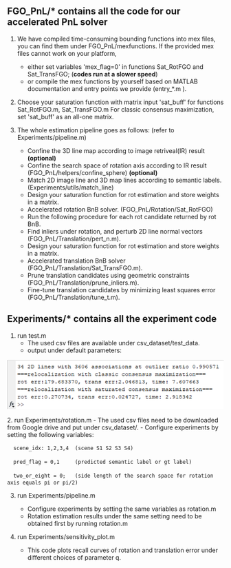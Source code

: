 ## FGO_PnL/* contains all the code for our accelerated PnL solver
1. We have compiled time-consuming bounding functions into mex files, you can find them under FGO_PnL/mexfunctions.
   If the provided mex files cannot work on your platform, 
   - either set variables 'mex_flag=0' in functions Sat_RotFGO and Sat_TransFGO; (**codes run at a slower speed**)
   - or compile the mex functions by yourself based on MATLAB documentation and entry points we provide (entry_*.m ).

2. Choose your saturation function with matrix input 'sat_buff' for functions Sat_RotFGO.m, Sat_TransFGO.m
   For classic consensus maximization, set 'sat_buff' as an all-one matrix.

3. The whole estimation pipeline goes as follows: (refer to Experiments/pipeline.m)
   - Confine the 3D line map according to image retriveal(IR) result  **(optional)**  
   - Confine the search space of rotation axis according to IR result (FGO_PnL/helpers/confine_sphere) **(optional)**
   - Match 2D image line and 3D map lines according to semantic labels. (Experiments/utils/match_line)
   - Design your saturation function for rot estimation and store weights in a matrix.
   - Accelerated rotation BnB solver. (FGO_PnL/Rotation/Sat_RotFGO)
   - Run the following procedure for each rot candidate returned by rot BnB.
   - Find inliers under rotation, and perturb 2D line normal vectors (FGO_PnL/Translation/pert_n.m).
   - Design your saturation function for rot estimation and store weights in a matrix.
   - Accelerated translation BnB solver (FGO_PnL/Translation/Sat_TransFGO.m).
   - Prune translation candidates using geometric constraints (FGO_PnL/Translation/prune_inliers.m).
   - Fine-tune translation candidates by minimizing least squares error (FGO_PnL/Translation/tune_t.m).
    
   
## Experiments/* contains all the experiment code
1. run test.m 
   - The used csv files are available under csv_dataset/test_data.
   - output under default parameters:
<p align="center">
    <img src="../images/matlab_test_output.png" alt="matlab test code" width="666">
</p>
2. run Experiments/rotation.m 
   - The used csv files need to be downloaded from Google drive and put under csv_dataset/.
   - Configure experiments by setting the following variables:

      scene_idx: 1,2,3,4  (scene S1 S2 S3 S4)

      pred_flag = 0,1     (predicted semantic label or gt label)

      two_or_eight = 0;   (side length of the search space for rotation axis equals pi or pi/2)

3. run Experiments/pipeline.m
   - Configure experiments by setting the same variables as rotation.m
   - Rotation estimation results under the same setting need to be obtained first by running rotation.m

4. run Experiments/sensitivity_plot.m
   - This code plots recall curves of rotation and translation error under different choices of parameter q.